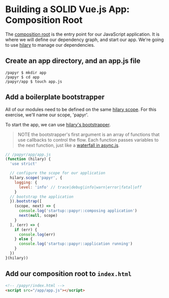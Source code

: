 Building a SOLID Vue.js App: Composition Root
=============================================
The [composition root](http://blog.ploeh.dk/2011/07/28/CompositionRoot/) is the entry point for our JavaScript application. It is where we will define our dependency graph, and start our app. We're going to use [hilary](https://github.com/losandes/hilaryjs) to manage our dependencies.

## Create an app directory, and an app.js file

```Shell
/papyr $ mkdir app
/papyr $ cd app
/papyr/app $ touch app.js
```

## Add a boilerplate bootstrapper
All of our modules need to be defined on the same [hilary scope](https://github.com/losandes/hilaryjs/blob/master/docs/Getting-Started---With-Node.md#scopes). For this exercise, we'll name our scope, 'papyr'.

To start the app, we can use [hilary's bootstrapper](https://github.com/losandes/hilaryjs/blob/master/docs/Getting-Started---With-Node.md#bootstrapping-your-app).

> NOTE the bootstrapper's first argument is an array of functions that use callbacks to control the flow. Each function passes variables to the next function, just like a [waterfall in async.js](https://caolan.github.io/async/docs.html#waterfall).

```JavaScript
// /papyr/app/app.js
(function (hilary) {
  'use strict'

  // configure the scope for our application
  hilary.scope('papyr', {
    logging: {
      level: 'info' // trace|debug|info|warn|error|fatal|off
    }
  // bootstrap the application
  }).bootstrap([
    (scope, next) => {
      console.log('startup::papyr::composing application')
      next(null, scope)
    }
  ], (err) => {
    if (err) {
      console.log(err)
    } else {
      console.log('startup::papyr::application running')
    }
  })
}(hilary))
```

## Add our composition root to `index.html`

```HTML
<!-- /papyr/index.html -->
<script src="/app/app.js"></script>
```